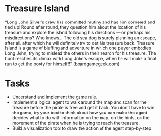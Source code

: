 # Treasure Island
“Long John Silver's crew has committed mutiny and has him cornered and tied up! 
Round after round, they question him about the location of his treasure and explore the 
island following his directions — or perhaps his misdirections? Who knows... The old sea 
dog is surely planning an escape, after all, after which he will definitely try to get his 
treasure back.
Treasure Island is a game of bluffing and adventure in which one player embodies 
Long John, trying to mislead the others in their search for his treasure. The hunt reaches 
its climax with Long John's escape, when he will make a final run to get the booty for 
himself!!” (boardgamegeek.com)  
  
# Tasks
- Understand and implement the game rule.
- Implement a logical agent to walk around the map and scan for the treasure before 
the pirate is free and get it back. You don’t have to win the game, try your best to 
think about how you can make the agent decides what to do with information on 
the map, on the hints, on the movement of the pirate when he is trying to reach the 
treasure.
- Build a visualization tool to draw the action of the agent step-by-step.
